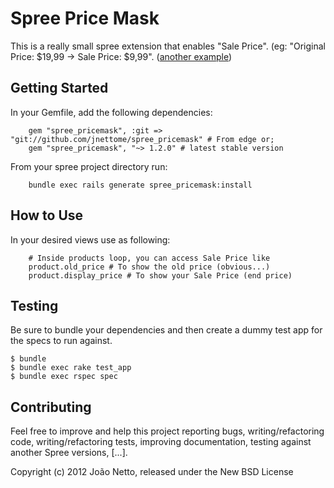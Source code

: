 Spree Price Mask
================

This is a really small spree extension that enables "Sale Price".
(eg: "Original Price: $19,99 -> Sale Price: $9,99". ([another example](http://demo.spreecommerce.com/products/xm-inno-xm2go-portable-satellite-radio-mp3-player-and-home-kit))

Getting Started
---------------

In your Gemfile, add the following dependencies:

        gem "spree_pricemask", :git => "git://github.com/jnettome/spree_pricemask" # From edge or;
        gem "spree_pricemask", "~> 1.2.0" # latest stable version

From your spree project directory run:

        bundle exec rails generate spree_pricemask:install
        

How to Use
----------

In your desired views use as following:

        # Inside products loop, you can access Sale Price like
        product.old_price # To show the old price (obvious...)
        product.display_price # To show your Sale Price (end price)

Testing
-------

Be sure to bundle your dependencies and then create a dummy test app for the specs to run against.

    $ bundle
    $ bundle exec rake test_app
    $ bundle exec rspec spec


Contributing
------------

Feel free to improve and help this project reporting bugs, writing/refactoring code, writing/refactoring tests, improving documentation, testing against another Spree versions, [...].

Copyright (c) 2012 João Netto, released under the New BSD License